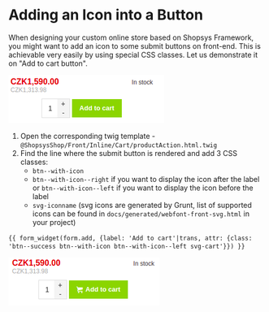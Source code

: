 # Adding an Icon into a Button

When designing your custom online store based on Shopsys Framework, you might want to add an icon to some submit buttons on front-end.
This is achievable very easily by using special CSS classes.
Let us demonstrate it on "Add to cart button".

![Add to cart button without icon](img/add-to-cart-without-icon.png)

1. Open the corresponding twig template - `@ShopsysShop/Front/Inline/Cart/productAction.html.twig`
2. Find the line where the submit button is rendered and add 3 CSS classes:
    - `btn--with-icon`
    - `btn--with-icon--right` if you want to display the icon after the label or `btn--with-icon--left` if you want to display the icon before the label
    - `svg-iconname` (svg icons are generated by Grunt, list of supported icons can be found in `docs/generated/webfont-front-svg.html` in your project)  

```twig
{{ form_widget(form.add, {label: 'Add to cart'|trans, attr: {class: 'btn--success btn--with-icon btn--with-icon--left svg-cart'}}) }}
```

![Add to cart button with icon](img/add-to-cart-with-icon.png)